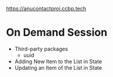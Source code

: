 https://anucontactproj.ccbp.tech


# On Demand Session

- Third-party packages
  - uuid
- Adding New Item to the List in State
- Updating an Item of the List in State
